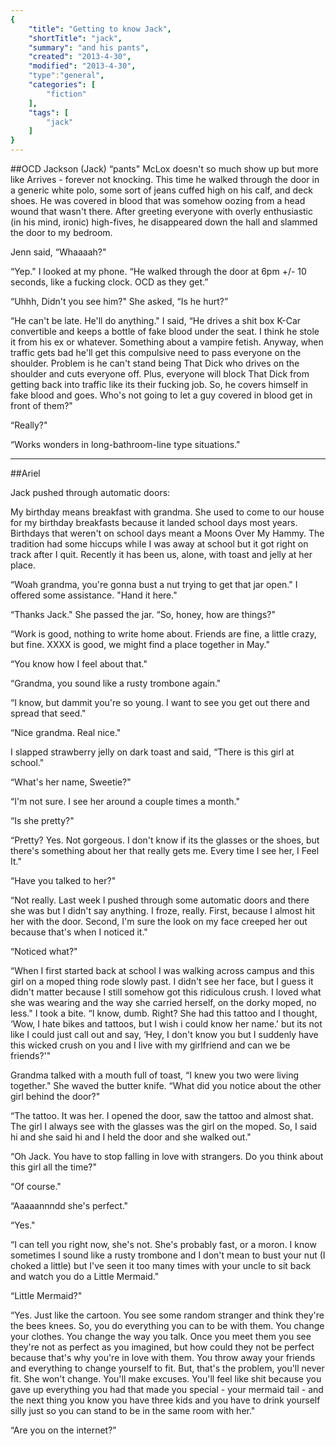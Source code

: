 ```yaml
---
{
    "title": "Getting to know Jack",
    "shortTitle": "jack",
    "summary": "and his pants",
    "created": "2013-4-30",
    "modified": "2013-4-30",
    "type":"general",
    "categories": [
        "fiction"
    ],
    "tags": [
        "jack"
    ]
}
---
```

##OCD
Jackson (Jack) “pants" McLox doesn't so much show up but more like Arrives - forever not knocking. This time he walked through the door in a generic white polo, some sort of jeans cuffed high on his calf, and deck shoes. He was covered in blood that was somehow oozing from a head wound that wasn't there. After greeting everyone with overly enthusiastic (in his mind, ironic) high-fives, he disappeared down the hall and slammed the door to my bedroom.

Jenn said, “Whaaaah?"

“Yep." I looked at my phone. “He walked through the door at 6pm +/- 10 seconds, like a fucking clock. OCD as they get.”

“Uhhh, Didn't you see him?" She asked, “Is he hurt?”

“He can't be late. He'll do anything." I said, “He drives a shit box K-Car convertible and keeps a bottle of fake blood under the seat. I think he stole it from his ex or whatever. Something about a vampire fetish. Anyway, when traffic gets bad he'll get this compulsive need to pass everyone on the shoulder. Problem is he can't stand being That Dick who drives on the shoulder and cuts everyone off. Plus, everyone will block That Dick from getting back into traffic like its their fucking job. So, he covers himself in fake blood and goes. Who's not going to let a guy covered in blood get in front of them?"

“Really?"

“Works wonders in long-bathroom-line type situations."

****

##Ariel

Jack pushed through automatic doors:

My birthday means breakfast with grandma. She used to come to our house for my birthday breakfasts because it landed school days most years. Birthdays that weren't on school days meant a Moons Over My Hammy. The tradition had some hiccups while I was away at school but it got right on track after I quit. Recently it has been us, alone, with toast and jelly at her place.

“Woah grandma, you're gonna bust a nut trying to get that jar open." I offered some assistance. "Hand it here."

“Thanks Jack." She passed the jar. “So, honey, how are things?"

“Work is good, nothing to write home about. Friends are fine, a little crazy, but fine. XXXX is good, we might find a place together in May."

“You know how I feel about that."

“Grandma, you sound like a rusty trombone again."

“I know, but dammit you're so young. I want to see you get out there and spread that seed."

“Nice grandma. Real nice."

I slapped strawberry jelly on dark toast and said, “There is this girl at school."

“What's her name, Sweetie?"

“I'm not sure. I see her around a couple times a month."

“Is she pretty?"

“Pretty? Yes. Not gorgeous. I don't know if its the glasses or the shoes, but there's something about her that really gets me. Every time I see her, I Feel It."

“Have you talked to her?"

“Not really. Last week I pushed through some automatic doors and there she was but I didn't say anything. I froze, really. First, because I almost hit her with the door. Second, I'm sure the look on my face creeped her out because that's when I noticed it."

“Noticed what?"

“When I first started back at school I was walking across campus and this girl on a moped thing rode slowly past. I didn't see her face, but I guess it didn't matter because I still somehow got this ridiculous crush. I loved what she was wearing and the way she carried herself, on the dorky moped, no less." I took a bite. “I know, dumb. Right? She had this tattoo and I thought, ‘Wow, I hate bikes and tattoos, but I wish i could know her name.' but its not like I could just call out and say, ‘Hey, I don't know you but I suddenly have this wicked crush on you and I live with my girlfriend and can we be friends?'"

Grandma talked with a mouth full of toast, “I knew you two were living together." She waved the butter knife. “What did you notice about the other girl behind the door?"

“The tattoo. It was her. I opened the door, saw the tattoo and almost shat. The girl I always see with the glasses was the girl on the moped. So, I said hi and she said hi and I held the door and she walked out."

“Oh Jack. You have to stop falling in love with strangers. Do you think about this girl all the time?"

“Of course."

“Aaaaannndd she's perfect."

“Yes."

“I can tell you right now, she's not. She's probably fast, or a moron. I know sometimes I sound like a rusty trombone and I don't mean to bust your nut (I choked a little) but I've seen it too many times with your uncle to sit back and watch you do a Little Mermaid."

“Little Mermaid?"

“Yes. Just like the cartoon. You see some random stranger and think they're the bees knees. So, you do everything you can to be with them. You change your clothes. You change the way you talk. Once you meet them you see they're not as perfect as you imagined, but how could they not be perfect because that's why you're in love with them. You throw away your friends and everything to change yourself to fit. But, that's the problem, you'll never fit. She won't change. You'll make excuses. You'll feel like shit because you gave up everything you had that made you special - your mermaid tail - and the next thing you know you have three kids and you have to drink yourself silly just so you can stand to be in the same room with her."

“Are you on the internet?"

